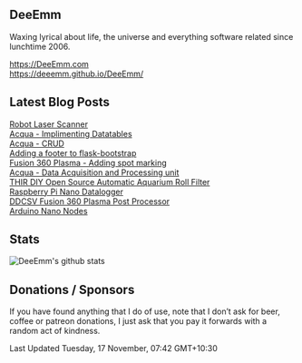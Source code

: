 ## DeeEmm

Waxing lyrical about life, the universe and everything software related since lunchtime 2006.

https://DeeEmm.com  
https://deeemm.github.io/DeeEmm/

## Latest Blog Posts

[Robot Laser Scanner](https:&#x2F;&#x2F;deeemm.com&#x2F;robots&#x2F;2020&#x2F;11&#x2F;04&#x2F;robot-laser-scanner.html)  
          [Acqua - Implimenting Datatables](https:&#x2F;&#x2F;deeemm.com&#x2F;acqua&#x2F;2020&#x2F;10&#x2F;19&#x2F;implimenting-datatables.html)  
          [Acqua - CRUD](https:&#x2F;&#x2F;deeemm.com&#x2F;acqua&#x2F;2020&#x2F;10&#x2F;18&#x2F;acqua-crud.html)  
          [Adding a footer to flask-bootstrap](https:&#x2F;&#x2F;deeemm.com&#x2F;flask&#x2F;2020&#x2F;10&#x2F;15&#x2F;adding-a-footer-to-flask-boootstrap.html)  
          [Fusion 360 Plasma - Adding spot marking](https:&#x2F;&#x2F;deeemm.com&#x2F;cnc&#x2F;2020&#x2F;10&#x2F;09&#x2F;fusion360-plasma-spot-marking.html)  
          [Acqua - Data Acquisition and Processing unit](https:&#x2F;&#x2F;deeemm.com&#x2F;acqua&#x2F;2020&#x2F;10&#x2F;05&#x2F;acqua-dp.html)  
          [THIR DIY Open Source Automatic Aquarium Roll Filter](https:&#x2F;&#x2F;deeemm.com&#x2F;general&#x2F;2020&#x2F;10&#x2F;04&#x2F;thir.html)  
          [Raspberry Pi Nano Datalogger](https:&#x2F;&#x2F;deeemm.com&#x2F;general&#x2F;2020&#x2F;09&#x2F;30&#x2F;Raspberry-Pi-Nano-datalogger.html)  
          [DDCSV Fusion 360 Plasma Post Processor](https:&#x2F;&#x2F;deeemm.com&#x2F;general&#x2F;2020&#x2F;09&#x2F;30&#x2F;ddcsv-fusion360-plasma-post-processor.html)  
          [Arduino Nano Nodes](https:&#x2F;&#x2F;deeemm.com&#x2F;general&#x2F;2020&#x2F;09&#x2F;30&#x2F;arduino-nano-nodes.html)  
          


## Stats

![DeeEmm's github stats](https://github-readme-stats.vercel.app/api?username=DeeEmm)

## Donations / Sponsors

If you have found anything that I do of use, note that I don’t ask for beer, coffee or patreon donations, I just ask that you pay it forwards with a random act of kindness.

Last Updated Tuesday, 17 November, 07:42 GMT+10:30
